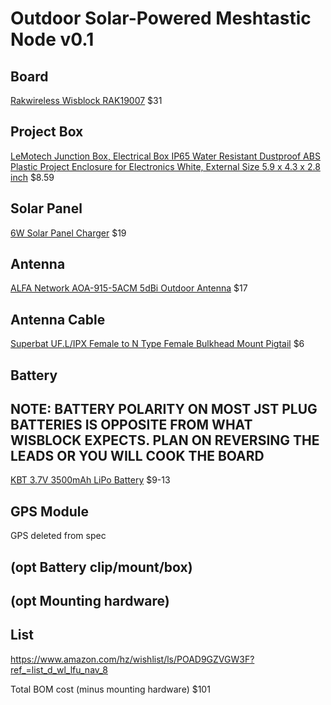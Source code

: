 # Outdoor Solar-Powered Meshtastic Node v0.1

## Board

[Rakwireless Wisblock RAK19007](https://www.amazon.com/dp/B0CHKZJK9C/?coliid=IUYANHWRQD7WS&colid=POAD9GZVGW3F&psc=1&ref_=list_c_wl_lv_ov_lig_dp_it) $31

## Project Box

[LeMotech Junction Box, Electrical Box IP65 Water Resistant Dustproof ABS Plastic Project Enclosure for Electronics White, External Size 5.9 x 4.3 x 2.8 inch](https://www.amazon.com/dp/B09VDBZFP2/) $8.59

## Solar Panel

[6W Solar Panel Charger](https://www.amazon.com/dp/B0CJ5CH57P/?coliid=I2V48E29O8I457&colid=POAD9GZVGW3F&psc=1&ref_=list_c_wl_lv_ov_lig_dp_it) $19

## Antenna

[ALFA Network AOA-915-5ACM 5dBi Outdoor Antenna](https://www.amazon.com/dp/B08H8J6ZV6/?coliid=IILODRWLNSAAD&colid=POAD9GZVGW3F&psc=1&ref_=list_c_wl_lv_ov_lig_dp_it) $17

## Antenna Cable

[Superbat UF.L/IPX Female to N Type Female Bulkhead Mount Pigtail](https://www.amazon.com/dp/B0CRCZ2JG3/?coliid=I14F8VO5ADIPKM&colid=POAD9GZVGW3F&psc=1&ref_=list_c_wl_lv_ov_lig_dp_it)  $6

## Battery

## NOTE: BATTERY POLARITY ON MOST JST PLUG BATTERIES IS OPPOSITE FROM WHAT WISBLOCK EXPECTS. PLAN ON REVERSING THE LEADS OR YOU WILL COOK THE BOARD

[KBT 3.7V 3500mAh LiPo Battery](https://www.amazon.com/dp/B0BJPSH5P7/?coliid=I1C1IOOCJ82DD8&colid=POAD9GZVGW3F&psc=1&ref_=list_c_wl_lv_ov_lig_dp_it) $9-13

## GPS Module

GPS deleted from spec

## (opt Battery clip/mount/box)

## (opt Mounting hardware)

## List

<https://www.amazon.com/hz/wishlist/ls/POAD9GZVGW3F?ref_=list_d_wl_lfu_nav_8>

Total BOM cost (minus mounting hardware) $101
